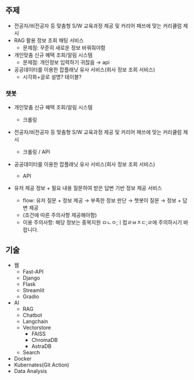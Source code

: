 
## 주제
- 전공자/비전공자 등 맞춤형 S/W 교육과정 제공 및 커리어 패쓰에 맞는 커리큘럼 제시
- RAG 활용 정보 조회 채팅 서비스
	- 문제점: 꾸준히 새로운 정보 바꿔줘야함
- 개인맞춤 신규 혜택 조회/알림 시스템
	- 문제점: 개인정보 입력하기 귀찮음 → api
- 공공데이터를 이용한 잡플래닛 유사 서비스(회사 정보 조회 서비스)
	- 시각화+글로 설명? 테이블?

### 챗봇
- 개인맞춤 신규 혜택 조회/알림 시스템
	- 크롤링
- 전공자/비전공자 등 맞춤형 S/W 교육과정 제공 및 커리어 패쓰에 맞는 커리큘럼 제시
	- 크롤링 / API
- 공공데이터를 이용한 잡플래닛 유사 서비스(회사 정보 조회 서비스)
	- API

- 유저 제공 정보 + 필요 내용 질문하여 받은 답변 기반 정보 제공 서비스
	- flow: 유저 질문 + 정보 제공 → 부족한 정보 판단 → 챗봇이 질문 → 정보 + 답변 제공
	- (조건에 따른 주의사항 제공해야함)
	- 이용 주의사항: 해당 정보는 중복지원 ㅁㄴㅇ;ㅣ럽ㄹㅂㅈㄷ;ㄹ에 주의하시기 바랍니다.

## 기술

- 웹
	- Fast-API
	- Django
	- Flask
	- Streamlit
	- Gradio
- AI
	- RAG
	- Chatbot
	- Langchain
	- Vectorstore
		- FAISS
		- ChromaDB
		- AstraDB
	- Search
- Docker
- Kubernates(Git Action)
- Data Analysis
